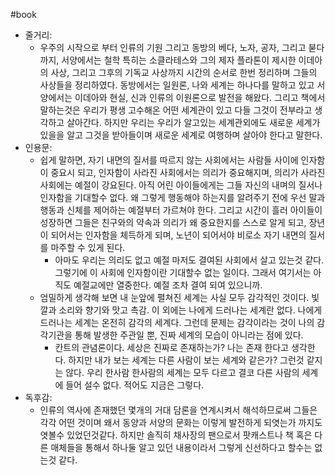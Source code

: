 #book 
- 줄거리:
    - 우주의 시작으로 부터 인류의 기원 그리고 동방의 베다, 노자, 공자, 그리고 붇다까지, 서양에서는 철학 특히는 소클라테스와 그의 제자 플라톤이 제시한 이데아의 사상, 그리고 그후의 기독교 사상까지 시간의 순서로 한번 정리하며 그들의 사상들을 정리하였다. 동방에서는 일원론, 나와 세계는 하나다를 말하고 있고 서양에서는 이데아와 현실, 신과 인류의 이원론으로 발전을 해왔다. 그리고 책에서 말하는것은 우리가 평생 고수해온 어떤 세계관이 있고 다들 그것이 전부라고 생각하고 살아간다. 하지만 우리는 우리가 알고있는 세계관외에도 새로운 세계가 있을을 알고 그것을 받아들이며 새로운 세계로 여행하며 살아야 한다고 말한다.
- 인용문:
    - 쉽게 말하면, 자기 내면의 질서를 따르지 않는 사회에서는 사람들 사이에 인자함이 중요시 되고, 인자함이 사라진 사회에서는 의리가 중요해지며, 의리가 사라진 사회에는 예절이 강요된다. 아직 어린 아이들에게는 그들 자신의 내며의 질서나 인자함을 기대할수 없다. 왜 그렇게 행동해야 하는지를 알려주기 전에 우선 말과 행동과 신체를 제어하는 예절부터 가르쳐야 한다. 그리고 시간이 흘러 아이들이 성장하면 그들은 친구와의 약속과 의리가 왜 중요한지를 스스로 알게 되고, 장년이 되어서는 인자함을 체득하게 되며, 노년이 되어서야 비로소 자기 내면의 질서를 마주할 수 있게 된다.
        - 아마도 우리는 의리도 없고 예절 마저도 결여된 사회에서 살고 있는것 같다. 그렇기에 이 사회에 인자함이란 기대할수 없는 일이다. 그래서 여기서는 아직도 예절교에만 열중한다. 예절 조차 결여 되여 있으니까.
    - 엄밀하게 생각해 보면 내 눈앞에 펼쳐진 세계는 사실 모두 감각적인 것이다. 빛깔과 소리와 향기와 맛고 촉감. 이 외에는 나에게 드러나는 세계란 없다. 나에게 드러나는 세계는 온전히 감각의 세계다. 그런데 문제는 감각이라는 것이 나의 감각기관을 통해 발생한 주관일 뿐, 진짜 세계의 모습이 아니라는 점에 있다.
        - 칸트의 관념론이다. 세상은 진짜로 존재하는가? 나는 존재 한다고 생각한다. 하지만 내가 보는 세계는 다른 사람이 보는 세계와 같은가? 그런것 같지는 않다. 우리 한사람 한사람의 세계는 모두 다르고 결코 다른 사람의 세계에 들어 설수 없다. 적어도 지금은 그렇다.
- 독후감:
    - 인류의 역사에 존재했던 몇개의 거대 담론을 연계시켜서 해석하므로써 그들은 각각 어떤 것이며 왜서 동양과 서양의 문화는 이렇게 발전하게 되엿는가 까지도 엿볼수 있었던것같다. 하지만 솔직히 채사장의 팬으로서 팟캐스트나 책 혹은 다른 매체들을 통해서 하나둘 알고 있던 내용이라서 그렇게 신선하다고 할수는 없는것 같다.
